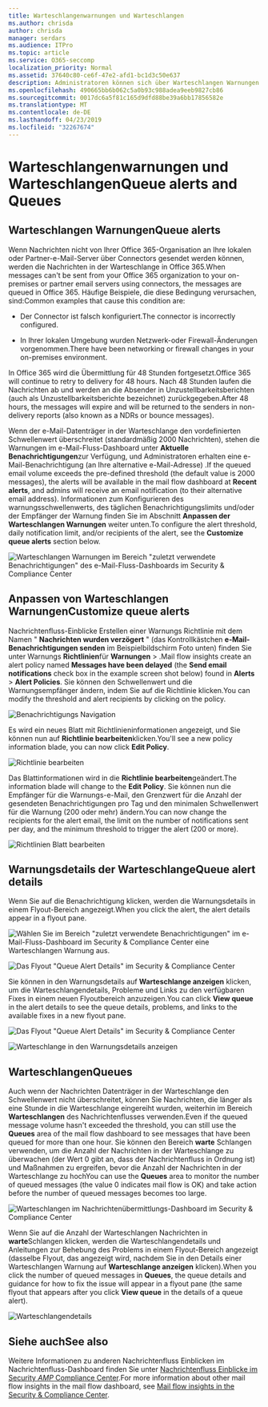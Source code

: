 ```yaml
---
title: Warteschlangenwarnungen und Warteschlangen
ms.author: chrisda
author: chrisda
manager: serdars
ms.audience: ITPro
ms.topic: article
ms.service: O365-seccomp
localization_priority: Normal
ms.assetid: 37640c80-ce6f-47e2-afd1-bc1d3c50e637
description: Administratoren können sich über Warteschlangen Warnungen und Warteschlangen im Nachrichtenübermittlungs-Dashboard im Security & Compliance Center informieren.
ms.openlocfilehash: 490665bb6b062c5a0b93c988adea9eeb9827cb86
ms.sourcegitcommit: 0017dc6a5f81c165d9dfd88be39a6bb17856582e
ms.translationtype: MT
ms.contentlocale: de-DE
ms.lasthandoff: 04/23/2019
ms.locfileid: "32267674"
---
```

# <a name="queue-alerts-and-queues"></a><span data-ttu-id="a099b-103">Warteschlangenwarnungen und Warteschlangen</span><span class="sxs-lookup"><span data-stu-id="a099b-103">Queue alerts and Queues</span></span>

## <a name="queue-alerts"></a><span data-ttu-id="a099b-104">Warteschlangen Warnungen</span><span class="sxs-lookup"><span data-stu-id="a099b-104">Queue alerts</span></span>

<span data-ttu-id="a099b-105">Wenn Nachrichten nicht von Ihrer Office 365-Organisation an Ihre lokalen oder Partner-e-Mail-Server über Connectors gesendet werden können, werden die Nachrichten in der Warteschlange in Office 365.</span><span class="sxs-lookup"><span data-stu-id="a099b-105">When messages can't be sent from your Office 365 organization to your on-premises or partner email servers using connectors, the messages are queued in Office 365.</span></span> <span data-ttu-id="a099b-106">Häufige Beispiele, die diese Bedingung verursachen, sind:</span><span class="sxs-lookup"><span data-stu-id="a099b-106">Common examples that cause this condition are:</span></span>

- <span data-ttu-id="a099b-107">Der Connector ist falsch konfiguriert.</span><span class="sxs-lookup"><span data-stu-id="a099b-107">The connector is incorrectly configured.</span></span>

- <span data-ttu-id="a099b-108">In Ihrer lokalen Umgebung wurden Netzwerk-oder Firewall-Änderungen vorgenommen.</span><span class="sxs-lookup"><span data-stu-id="a099b-108">There have been networking or firewall changes in your on-premises environment.</span></span>

<span data-ttu-id="a099b-109">In Office 365 wird die Übermittlung für 48 Stunden fortgesetzt.</span><span class="sxs-lookup"><span data-stu-id="a099b-109">Office 365 will continue to retry to delivery for 48 hours.</span></span> <span data-ttu-id="a099b-110">Nach 48 Stunden laufen die Nachrichten ab und werden an die Absender in Unzustellbarkeitsberichten (auch als Unzustellbarkeitsberichte bezeichnet) zurückgegeben.</span><span class="sxs-lookup"><span data-stu-id="a099b-110">After 48 hours, the messages will expire and will be returned to the senders in non-delivery reports (also known as a NDRs or bounce messages).</span></span>

<span data-ttu-id="a099b-111">Wenn der e-Mail-Datenträger in der Warteschlange den vordefinierten Schwellenwert überschreitet (standardmäßig 2000 Nachrichten), stehen die Warnungen im e-Mail-Fluss-Dashboard unter **Aktuelle Benachrichtigungen**zur Verfügung, und Administratoren erhalten eine e-Mail-Benachrichtigung (an Ihre alternative e-Mail-Adresse) .</span><span class="sxs-lookup"><span data-stu-id="a099b-111">If the queued email volume exceeds the pre-defined threshold (the default value is 2000 messages), the alerts will be available in the mail flow dashboard at **Recent alerts**, and admins will receive an email notification (to their alternative email address).</span></span> <span data-ttu-id="a099b-112">Informationen zum Konfigurieren des warnungsschwellenwerts, des täglichen Benachrichtigungslimits und/oder der Empfänger der Warnung finden Sie im Abschnitt **Anpassen der Warteschlangen Warnungen** weiter unten.</span><span class="sxs-lookup"><span data-stu-id="a099b-112">To configure the alert threshold, daily notification limit, and/or recipients of the alert, see the **Customize queue alerts** section below.</span></span>

![Warteschlangen Warnungen im Bereich "zuletzt verwendete Benachrichtigungen" des e-Mail-Fluss-Dashboards im Security & Compliance Center](media/5fc4a51c-6118-4270-960b-c6b176ef94ae.png)

## <a name="customize-queue-alerts"></a><span data-ttu-id="a099b-114">Anpassen von Warteschlangen Warnungen</span><span class="sxs-lookup"><span data-stu-id="a099b-114">Customize queue alerts</span></span>

<span data-ttu-id="a099b-115">Nachrichtenfluss-Einblicke Erstellen einer Warnungs Richtlinie mit dem Namen " **Nachrichten wurden verzögert** " (das Kontrollkästchen **e-Mail-Benachrichtigungen senden** im Beispielbildschirm Foto unten) finden Sie unter Warnungs **Richtlinien**für **Warnungen** \> .</span><span class="sxs-lookup"><span data-stu-id="a099b-115">Mail flow insights create an alert policy named **Messages have been delayed** (the **Send email notifications** check box in the example screen shot below) found in **Alerts** \> **Alert Policies**.</span></span> <span data-ttu-id="a099b-116">Sie können den Schwellenwert und die Warnungsempfänger ändern, indem Sie auf die Richtlinie klicken.</span><span class="sxs-lookup"><span data-stu-id="a099b-116">You can modify the threshold and alert recipients by clicking on the policy.</span></span>

![Benachrichtigungs Navigation](media/efb95976-9e0b-484e-a2fd-093c5bc7a40f.png)

<span data-ttu-id="a099b-118">Es wird ein neues Blatt mit Richtlinieninformationen angezeigt, und Sie können nun auf **Richtlinie bearbeiten**klicken.</span><span class="sxs-lookup"><span data-stu-id="a099b-118">You'll see a new policy information blade, you can now click **Edit Policy**.</span></span>

![Richtlinie bearbeiten ](media/ed2aceae-3ee2-4849-a17e-87915987a7dd.png)

<span data-ttu-id="a099b-120">Das Blattinformationen wird in die **Richtlinie bearbeiten**geändert.</span><span class="sxs-lookup"><span data-stu-id="a099b-120">The information blade will change to the **Edit Policy**.</span></span> <span data-ttu-id="a099b-121">Sie können nun die Empfänger für die Warnungs-e-Mail, den Grenzwert für die Anzahl der gesendeten Benachrichtigungen pro Tag und den minimalen Schwellenwert für die Warnung (200 oder mehr) ändern.</span><span class="sxs-lookup"><span data-stu-id="a099b-121">You can now change the recipients for the alert email, the limit on the number of notifications sent per day, and the minimum threshold to trigger the alert (200 or more).</span></span>

![Richtlinien Blatt bearbeiten](media/c657cc74-7867-474c-b2c9-dc478449f990.png)

## <a name="queue-alert-details"></a><span data-ttu-id="a099b-123">Warnungsdetails der Warteschlange</span><span class="sxs-lookup"><span data-stu-id="a099b-123">Queue alert details</span></span>

<span data-ttu-id="a099b-124">Wenn Sie auf die Benachrichtigung klicken, werden die Warnungsdetails in einem Flyout-Bereich angezeigt.</span><span class="sxs-lookup"><span data-stu-id="a099b-124">When you click the alert, the alert details appear in a flyout pane.</span></span>

![Wählen Sie im Bereich "zuletzt verwendete Benachrichtigungen" im e-Mail-Fluss-Dashboard im Security & Compliance Center eine Warteschlangen Warnung aus.](media/1f6b0e96-5b2c-41ef-9684-9d813b3fabe6.png)

![Das Flyout "Queue Alert Details" im Security & Compliance Center](media/105c8fff-912f-4763-8806-2740ebdecd4b.png)

<span data-ttu-id="a099b-127">Sie können in den Warnungsdetails auf **Warteschlange anzeigen** klicken, um die Warteschlangendetails, Probleme und Links zu den verfügbaren Fixes in einem neuen Flyoutbereich anzuzeigen.</span><span class="sxs-lookup"><span data-stu-id="a099b-127">You can click **View queue** in the alert details to see the queue details, problems, and links to the available fixes in a new flyout pane.</span></span>

![Das Flyout "Queue Alert Details" im Security & Compliance Center](media/8ff60955-55ef-4f32-a966-85e02cb608d1.png)

![Warteschlange in den Warnungsdetails anzeigen](media/4eb088fe-5dd9-4bf4-b959-c1bb2545c515.png)

## <a name="queues"></a><span data-ttu-id="a099b-130">Warteschlangen</span><span class="sxs-lookup"><span data-stu-id="a099b-130">Queues</span></span>

<span data-ttu-id="a099b-131">Auch wenn der Nachrichten Datenträger in der Warteschlange den Schwellenwert nicht überschreitet, können Sie Nachrichten, die länger als eine Stunde in die Warteschlange eingereiht wurden, weiterhin im Bereich **Warteschlangen** des Nachrichtenflusses verwenden.</span><span class="sxs-lookup"><span data-stu-id="a099b-131">Even if the queued message volume hasn't exceeded the threshold, you can still use the **Queues** area of the mail flow dashboard to see messages that have been queued for more than one hour.</span></span> <span data-ttu-id="a099b-132">Sie können den Bereich **warte** Schlangen verwenden, um die Anzahl der Nachrichten in der Warteschlange zu überwachen (der Wert 0 gibt an, dass der Nachrichtenfluss in Ordnung ist) und Maßnahmen zu ergreifen, bevor die Anzahl der Nachrichten in der Warteschlange zu hoch</span><span class="sxs-lookup"><span data-stu-id="a099b-132">You can use the **Queues** area to monitor the number of queued messages (the value 0 indicates mail flow is OK) and take action before the number of queued messages becomes too large.</span></span>

![Warteschlangen im Nachrichtenübermittlungs-Dashboard im Security & Compliance Center](media/0ef6e2ef-dd22-4363-9d4a-b20a00babc9f.png)

<span data-ttu-id="a099b-134">Wenn Sie auf die Anzahl der Warteschlangen Nachrichten in **warte**Schlangen klicken, werden die Warteschlangendetails und Anleitungen zur Behebung des Problems in einem Flyout-Bereich angezeigt (dasselbe Flyout, das angezeigt wird, nachdem Sie in den Details einer Warteschlangen Warnung auf **Warteschlange anzeigen** klicken).</span><span class="sxs-lookup"><span data-stu-id="a099b-134">When you click the number of queued messages in **Queues**, the queue details and guidance for how to fix the issue will appear in a flyout pane (the same flyout that appears after you click **View queue** in the details of a queue alert).</span></span>

![Warteschlangendetails](media/4eb088fe-5dd9-4bf4-b959-c1bb2545c515.png)

## <a name="see-also"></a><span data-ttu-id="a099b-136">Siehe auch</span><span class="sxs-lookup"><span data-stu-id="a099b-136">See also</span></span>

<span data-ttu-id="a099b-137">Weitere Informationen zu anderen Nachrichtenfluss Einblicken im Nachrichtenfluss-Dashboard finden Sie unter [Nachrichtenfluss Einblicke im Security _AMP_ Compliance Center](mail-flow-insights.md).</span><span class="sxs-lookup"><span data-stu-id="a099b-137">For more information about other mail flow insights in the mail flow dashboard, see [Mail flow insights in the Security & Compliance Center](mail-flow-insights.md).</span></span>
